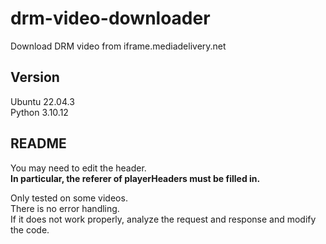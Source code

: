 # drm-video-downloader
Download DRM video from iframe.mediadelivery.net

## Version
Ubuntu 22.04.3  
Python 3.10.12

## README
You may need to edit the header.  
**In particular, the referer of playerHeaders must be filled in.**  

Only tested on some videos.  
There is no error handling.  
If it does not work properly, analyze the request and response and modify the code.
